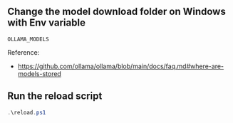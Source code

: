 ## Change the model download folder on Windows with Env variable

```
OLLAMA_MODELS
```

Reference:
* https://github.com/ollama/ollama/blob/main/docs/faq.md#where-are-models-stored

## Run the reload script
```powershell
.\reload.ps1
```